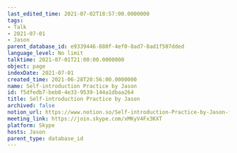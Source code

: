 ```yaml
---
last_edited_time: 2021-07-02T18:57:00.0000000
tags:
- Talk
- 2021-07-01
- Jason
parent_database_id: e9339446-880f-4ef0-8ad7-8ad1f507dded
language_level: No limit
talktime: 2021-07-01T21:00:00.0000000
object: page
indexDate: 2021-07-01
created_time: 2021-06-28T20:56:00.0000000
name: Self-introduction Practice by Jason
id: f5dfedb7-beb8-4e33-9539-144a1dbaa264
title: Self-introduction Practice by Jason
archived: false
notion_url: https://www.notion.so/Self-introduction-Practice-by-Jason-f5dfedb7beb84e339539144a1dbaa264
meeting_link: https://join.skype.com/xMKyV4Fx3KXT
platform: Skype
hosts: Jason
parent_type: database_id
---
```








